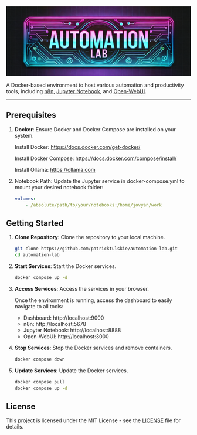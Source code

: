 ![Automation Lab](documentation/img/logo.png)

A Docker-based environment to host various automation and productivity tools, including [n8n](https://n8n.io), [Jupyter Notebook](https://jupyter.org), and [Open-WebUI](https://github.com/open-webui/open-webui).

---

## Prerequisites

1. **Docker**: Ensure Docker and Docker Compose are installed on your system.

   Install Docker:
   https://docs.docker.com/get-docker/

   Install Docker Compose:
   https://docs.docker.com/compose/install/

   Install Ollama:
   https://ollama.com

2.	Notebook Path: Update the Jupyter service in docker-compose.yml to mount your desired notebook folder:

    ```yaml
    volumes:
        - /absolute/path/to/your/notebooks:/home/jovyan/work
    ```

## Getting Started

1. **Clone Repository**: Clone the repository to your local machine.

    ```bash
    git clone https://github.com/patricktulskie/automation-lab.git
    cd automation-lab
    ```
2. **Start Services**: Start the Docker services.

    ```bash
    docker compose up -d
    ```

3. **Access Services**: Access the services in your browser.

    Once the environment is running, access the dashboard to easily navigate to all tools:

    * Dashboard: http://localhost:9000
    * n8n: http://localhost:5678
    * Jupyter Notebook: http://localhost:8888
    * Open-WebUI: http://localhost:3000

4. **Stop Services**: Stop the Docker services and remove containers.

    ```bash
    docker compose down
    ```

5. **Update Services**: Update the Docker services.

    ```bash
    docker compose pull
    docker compose up -d
    ```

## License

This project is licensed under the MIT License - see the [LICENSE](LICENSE) file for details.
